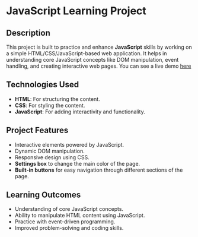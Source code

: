 # JavaScript Learning Project

## Description

This project is built to practice and enhance **JavaScript** skills by working on a simple HTML/CSS/JavaScript-based web application. It helps in understanding core JavaScript concepts like DOM manipulation, event handling, and creating interactive web pages. You can see a live demo [here](https://ziyad-mohsen.github.io/DevLinks/)

## Technologies Used

- **HTML**: For structuring the content.
- **CSS**: For styling the content.
- **JavaScript**: For adding interactivity and functionality.

## Project Features

- Interactive elements powered by JavaScript.
- Dynamic DOM manipulation.
- Responsive design using CSS.
- **Settings box** to change the main color of the page.
- **Built-in buttons** for easy navigation through different sections of the page.

## Learning Outcomes

- Understanding of core JavaScript concepts.
- Ability to manipulate HTML content using JavaScript.
- Practice with event-driven programming.
- Improved problem-solving and coding skills.
